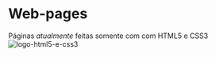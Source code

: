 # Web-pages
 
Páginas _atualmente_ feitas somente com com HTML5 e CSS3
![logo-html5-e-css3](https://user-images.githubusercontent.com/115094628/200639319-1f573dcd-4c53-4c75-8e8c-7f78fe8c5820.png)
